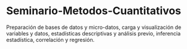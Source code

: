 # Seminario-Metodos-Cuantitativos
Preparación de bases de datos y micro-datos, carga y visualización de variables y datos, estadísticas descriptivas y análisis previo, inferencia estadística, correlación y regresión.
